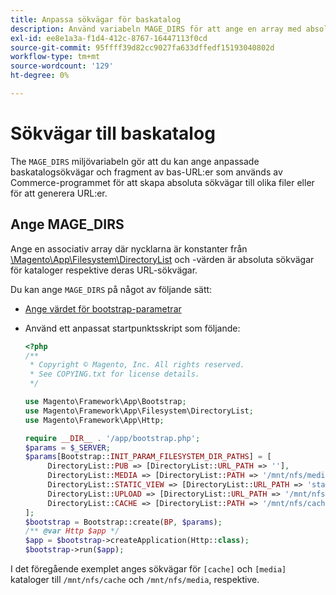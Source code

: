 ```yaml
---
title: Anpassa sökvägar för baskatalog
description: Använd variabeln MAGE_DIRS för att ange en array med absoluta sökvägar.
exl-id: ee8e1a3a-f1d4-412c-8767-16447113f0cd
source-git-commit: 95ffff39d82cc9027fa633dffedf15193040802d
workflow-type: tm+mt
source-wordcount: '129'
ht-degree: 0%

---
```


# Sökvägar till baskatalog

The `MAGE_DIRS` miljövariabeln gör att du kan ange anpassade baskatalogsökvägar och fragment av bas-URL:er som används av Commerce-programmet för att skapa absoluta sökvägar till olika filer eller för att generera URL:er.

## Ange MAGE_DIRS

Ange en associativ array där nycklarna är konstanter från [\\Magento\\App\\Filesystem\\DirectoryList][directory-list] och -värden är absoluta sökvägar för kataloger respektive deras URL-sökvägar.

Du kan ange `MAGE_DIRS` på något av följande sätt:

- [Ange värdet för bootstrap-parametrar](../bootstrap/set-parameters.md)
- Använd ett anpassat startpunktsskript som följande:

   ```php
   <?php
   /**
    * Copyright © Magento, Inc. All rights reserved.
    * See COPYING.txt for license details.
    */
   
   use Magento\Framework\App\Bootstrap;
   use Magento\Framework\App\Filesystem\DirectoryList;
   use Magento\Framework\App\Http;
   
   require __DIR__ . '/app/bootstrap.php';
   $params = $_SERVER;
   $params[Bootstrap::INIT_PARAM_FILESYSTEM_DIR_PATHS] = [
        DirectoryList::PUB => [DirectoryList::URL_PATH => ''],
        DirectoryList::MEDIA => [DirectoryList::PATH => '/mnt/nfs/media', DirectoryList::URL_PATH => ''],
        DirectoryList::STATIC_VIEW => [DirectoryList::URL_PATH => 'static'],
        DirectoryList::UPLOAD => [DirectoryList::URL_PATH => '/mnt/nfs/media/upload'],
        DirectoryList::CACHE => [DirectoryList::PATH => '/mnt/nfs/cache'],
   ];
   $bootstrap = Bootstrap::create(BP, $params);
   /** @var Http $app */
   $app = $bootstrap->createApplication(Http::class);
   $bootstrap->run($app);
   ```

I det föregående exemplet anges sökvägar för `[cache]` och `[media]` kataloger till `/mnt/nfs/cache` och `/mnt/nfs/media`, respektive.

<!-- link definitions -->

[directory-list]: https://github.com/magento/magento2/blob/2.4/lib/internal/Magento/Framework/App/Filesystem/DirectoryList.php
